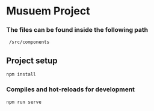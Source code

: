 # Musuem Project

### The files can be found inside the following path 
```
 /src/components
```

## Project setup
```
npm install
```

### Compiles and hot-reloads for development
```
npm run serve
```
